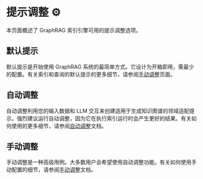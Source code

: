 # 提示调整 ⚙️

本页面概述了 GraphRAG 索引引擎可用的提示调整选项。

## 默认提示

默认提示是开始使用 GraphRAG 系统的最简单方式。它设计为开箱即用，需最少的配置。有关索引和查询的默认提示的更多细节，请参阅[手动调整](./manual_prompt_tuning.md)页面。

## 自动调整

自动调整利用您的输入数据和 LLM 交互来创建适用于生成知识图谱的领域适配提示。强烈建议运行自动调整，因为它在执行索引运行时会产生更好的结果。有关如何使用的更多细节，请参阅[自动调整](auto_prompt_tuning.md)文档。

## 手动调整

手动调整是一种高级用例。大多数用户会希望使用自动调整功能。有关如何使用手动配置的细节，请参阅[手动调整](manual_prompt_tuning.md)文档。

